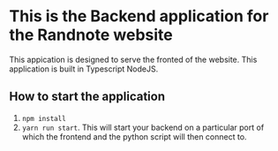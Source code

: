 # This is the Backend application for the Randnote website

This appication is designed to serve the fronted of the website. This application is built in Typescript NodeJS.

## How to start the application

1. `npm install`
2. `yarn run start`. This will start your backend on a particular port of which the frontend and the python script will then connect to.

